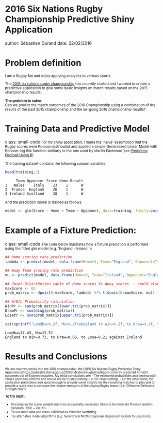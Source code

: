 <style>
.footer {
    color: black;
    background: #E8E8E8;
    position: fixed;
    top: 90%;
    text-align:center;
    width:100%;
}
.small-code pre code {
  font-size: 1em;
}
</style>

2016 Six Nations Rugby Championship Predictive Shiny Application
========================================================
author: Sébastien Durand
date: 22/02/2016

Problem definition
========================================================
<small>
I am a Rugby fan and enjoy applying analytics to various sports.  

The [2016 six nations rugby championship](https://en.wikipedia.org/wiki/2016_Six_Nations_Championship) has recently started and I wanted to create a predictive application to give some basic insights on match results based on the 2015 championship results.

__The problem to solve:__  
Can we predict the match outcomes of the 2016 Championship using a combination of the results of the past 2015 championship and the on-going 2016 championship results?
</small>


Training Data and Predictive Model
========================================================
class: small-code
<small>
For my shiny application, I made the 'naive' assumption that the Rugby scores were Poisson distributed and applied a simple Generalized Linear Model with Poisson-log link function similarly to the one used by  Martin Eastwood(see [Predicting Football Using R](http://pena.lt/y/2014/11/02/predicting-football-using-r/)).
</small>



<small>The training dataset contains the following column variables:</small>

```r
head(training,3)
```

```
     Team Opponent Score Home Result
1   Wales    Italy    23    1      W
2  France  England    26    1      W
3 Ireland Scotland    28    1      W
```

<small>And the prediction model is trained as follows:</small>

```r
model <- glm(Score ~ Home + Team + Opponent, data=training, family=poisson(link="log"))
```


Example of a Fixture Prediction: 
========================================================
class: small-code
<small>The code below illustrates how a fixture prediction is performed using the fitted glm model (e.g. 'England - Ireland' ):</small>

```r
## Home scoring rate prediction
lambda <- predict(model, data.frame(Home=1, Team="England", Opponent="Ireland"), type="response")

## Away Team scoring rate prediction
mu <- predict(model, data.frame(Home=0, Team="Ireland", Opponent="England"), type="response")

## Joint-Distribution table of Home scores Vs Away scores  - could also have used mean(rpois(1000,lambda)>rpois(1000,mu)) instead.
maxScore <- 65
prob_matrix <- dpois(0:maxScore, lambda) %*% t(dpois(0:maxScore, mu))

## W/D/L Probability calculation
WinPr <- sum(prob_matrix[lower.tri(prob_matrix)])
DrawPr <- sum(diag(prob_matrix))
LosePr <- sum(prob_matrix[upper.tri(prob_matrix)])

cat(sprintf("Lamdba=%.2f, Mu=%.2f\nEngland to Win=%.2f, to Draw=%.2f, to Lose=%.2f against Ireland",lambda,mu,WinPr,DrawPr,LosePr))
```

```
Lamdba=17.43, Mu=13.52
England to Win=0.73, to Draw=0.06, to Lose=0.21 against Ireland
```



Results and Conclusions
========================================================
<small>
<small>We are now two weeks into the 2016 championship, the [2016 Six Nations Rugby Predictive Shiny Application](https://sebastid.shinyapps.io/2016SixNationsRugbyPredApp/) correctly predicted 4 match outcomes out of 6 played matches. My initial conclusions are:  
- The estimated probabilities and decimal odd values seem too extreme and should not be trusted entirely (i.e. for value betting). 
- On the other hand, the application predictions look good enough to provide some insights for the remaining matches to play and to provide a quick way to compare the relative strengths of the playing Rugby teams (.i.e. Offensive/Defensive strength chart).</small>  

__To try next:__
- <small>Decompose the score variable into tries and penalty covariates (likely to be more like Poisson random variables : E(X) ~ Var(X)).</small>
- <small>To use more data and cross-validation to minimize overfitting.</small>
- <small>Try alternative model algorithms (e.g. hierarchical MCMC Bayesian Regression models to use priors).</small>
</small>



